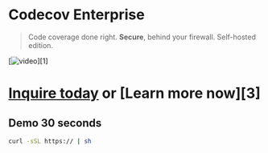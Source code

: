 # Codecov Enterprise
> Code coverage done right. **Secure**, behind your firewall. Self-hosted edition.

[![video][0]][1]

# [Inquire today][2] or [Learn more now][3]

## Demo 30 seconds

```bash
curl -sSL https:// | sh
```

[0]: 
[1]: 
[2]: mailto:enterprise@codecov.io
[2]: https://github.com/codecov/enterprise/wiki
